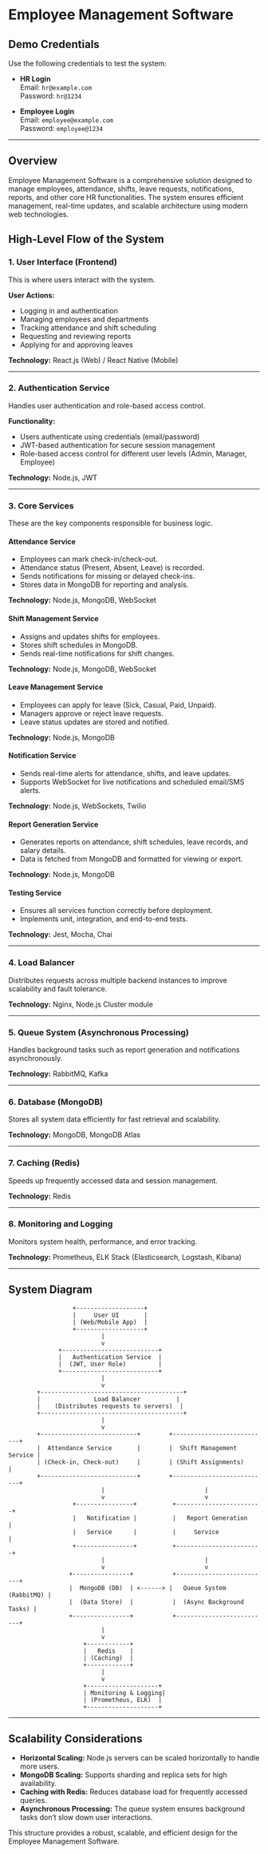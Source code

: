 # Employee Management Software
## Demo Credentials

Use the following credentials to test the system:

- **HR Login**  
  Email: `hr@example.com`  
  Password: `hr@1234`

- **Employee Login**  
  Email: `employee@example.com`  
  Password: `employee@1234`

---
## Overview

Employee Management Software is a comprehensive solution designed to manage employees, attendance, shifts, leave requests, notifications, reports, and other core HR functionalities. The system ensures efficient management, real-time updates, and scalable architecture using modern web technologies.

## High-Level Flow of the System

### 1. User Interface (Frontend)

This is where users interact with the system.

**User Actions:**

- Logging in and authentication
- Managing employees and departments
- Tracking attendance and shift scheduling
- Requesting and reviewing reports
- Applying for and approving leaves

**Technology:** React.js (Web) / React Native (Mobile)

---

### 2. Authentication Service

Handles user authentication and role-based access control.

**Functionality:**

- Users authenticate using credentials (email/password)
- JWT-based authentication for secure session management
- Role-based access control for different user levels (Admin, Manager, Employee)

**Technology:** Node.js, JWT

---

### 3. Core Services

These are the key components responsible for business logic.

#### **Attendance Service**

- Employees can mark check-in/check-out.
- Attendance status (Present, Absent, Leave) is recorded.
- Sends notifications for missing or delayed check-ins.
- Stores data in MongoDB for reporting and analysis.

**Technology:** Node.js, MongoDB, WebSocket

#### **Shift Management Service**

- Assigns and updates shifts for employees.
- Stores shift schedules in MongoDB.
- Sends real-time notifications for shift changes.

**Technology:** Node.js, MongoDB, WebSocket

#### **Leave Management Service**

- Employees can apply for leave (Sick, Casual, Paid, Unpaid).
- Managers approve or reject leave requests.
- Leave status updates are stored and notified.

**Technology:** Node.js, MongoDB

#### **Notification Service**

- Sends real-time alerts for attendance, shifts, and leave updates.
- Supports WebSocket for live notifications and scheduled email/SMS alerts.

**Technology:** Node.js, WebSockets, Twilio

#### **Report Generation Service**

- Generates reports on attendance, shift schedules, leave records, and salary details.
- Data is fetched from MongoDB and formatted for viewing or export.

**Technology:** Node.js, MongoDB

#### **Testing Service**

- Ensures all services function correctly before deployment.
- Implements unit, integration, and end-to-end tests.

**Technology:** Jest, Mocha, Chai

---

### 4. Load Balancer

Distributes requests across multiple backend instances to improve scalability and fault tolerance.

**Technology:** Nginx, Node.js Cluster module

---

### 5. Queue System (Asynchronous Processing)

Handles background tasks such as report generation and notifications asynchronously.

**Technology:** RabbitMQ, Kafka

---

### 6. Database (MongoDB)

Stores all system data efficiently for fast retrieval and scalability.

**Technology:** MongoDB, MongoDB Atlas

---

### 7. Caching (Redis)

Speeds up frequently accessed data and session management.

**Technology:** Redis

---

### 8. Monitoring and Logging

Monitors system health, performance, and error tracking.

**Technology:** Prometheus, ELK Stack (Elasticsearch, Logstash, Kibana)

---

## System Diagram

```
                  +-------------------+
                  |     User UI       |
                  | (Web/Mobile App)  |
                  +-------------------+
                          |
                          v
              +---------------------------+
              |   Authentication Service  |
              |  (JWT, User Role)         |
              +---------------------------+
                          |
                          v
        +----------------------------------------+
        |               Load Balancer          |
        |    (Distributes requests to servers)  |
        +----------------------------------------+
                          |
                          v
        +---------------------------+        +---------------------------+
        |  Attendance Service       |        |  Shift Management Service |
        | (Check-in, Check-out)     |        | (Shift Assignments)        |
        +---------------------------+        +---------------------------+
                          |                            |
                          v                            v
                  +----------------+          +------------------------+
                  |   Notification |          |   Report Generation    |
                  |   Service      |          |     Service            |
                  +----------------+          +------------------------+
                          |                            |
                          v                            v
                 +----------------+           +--------------------------+
                 |  MongoDB (DB)  | <------> |   Queue System (RabbitMQ) |
                 |  (Data Store)  |           |  (Async Background Tasks) |
                 +----------------+           +--------------------------+
                          |
                          v
                     +------------+
                     |   Redis    |
                     | (Caching)  |
                     +------------+
                          |
                          v
                     +--------------------+
                     | Monitoring & Logging|
                     | (Prometheus, ELK)  |
                     +--------------------+
```

---

## Scalability Considerations

- **Horizontal Scaling:** Node.js servers can be scaled horizontally to handle more users.
- **MongoDB Scaling:** Supports sharding and replica sets for high availability.
- **Caching with Redis:** Reduces database load for frequently accessed queries.
- **Asynchronous Processing:** The queue system ensures background tasks don’t slow down user interactions.

This structure provides a robust, scalable, and efficient design for the Employee Management Software.
